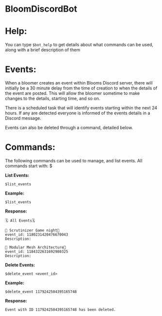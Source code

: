 # BloomDiscordBot

# Help:

You can type ```$bot_help``` to get details about what commands can be used, along with a brief description of them

# Events:

When a bloomer creates an event within Blooms Discord server, there will initially be a 30 minute delay from the time of creation to when the details of the event are posted. This will allow the bloomer sometime to make changes to the details, starting time, and so on.

There is a scheduled task that will identify events starting within the next 24 hours. If any are detected everyone is informed of the events details in a Discord message.

Events can also be deleted through a command, detailed below.

# Commands:

The following commands can be used to manage, and list events.
All commands start with: $

**List Events:**

```
$list_events
```

**Example:**

```
$list_events
```

**Response:**

```
🗓️ All Events🗓️ 

🌺 Scrutinizer Game night🌺 
event_id: 1180231420476670043
Description: 

🌺 Modular Mesh Architecture🌺 
event_id: 1184322631692980325
Description:
```

**Delete Events:**

```
$delete_event <event_id>
```

**Example:**

```
$delete_event 1179242504395165748
```

**Response:**

```
Event with ID 1179242504395165748 has been deleted.
```



